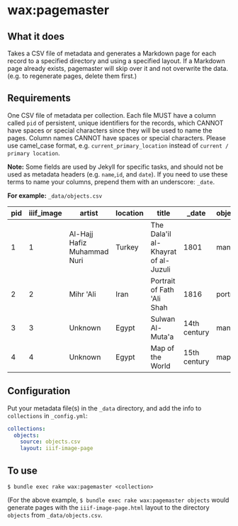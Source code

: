 # wax:pagemaster

## What it does
Takes a CSV file of metadata and generates a Markdown page for each record to a specified directory and using a specified layout. If a Markdown page already exists, pagemaster will skip over it and not overwrite the data. (e.g. to regenerate pages, delete them first.)

## Requirements
One CSV file of metadata per collection. Each file MUST have a column called `pid` of persistent, unique identifiers for the records, which CANNOT have spaces or special characters since they will be used to name the pages. Column names CANNOT have spaces or special characters. Please use camel_case format, e.g. `current_primary_location` instead of `current / primary location`.

**Note:** Some fields are used by Jekyll for specific tasks, and should not be used as metadata headers (e.g. `name`,`id`, and `date`). If you need to use these terms to name your columns, prepend them with an underscore: `_date`.

**For example:** `_data/objects.csv`

| pid | iiif_image | artist                      | location | title                               | _date        | object_type | current_location                   | wiki_link                                                                                                                                            |
|-----|------------|-----------------------------|----------|-------------------------------------|--------------|-------------|------------------------------------|------------------------------------------------------------------------------------------------------------------------------------------------------|
| 1   | 1          | Al-Hajj Hafiz Muhammad Nuri | Turkey   | The Dala'il al-Khayrat of al-Juzuli | 1801         | manuscript  | "The Museum of Islamic Art, Qatar" | "https://commons.wikimedia.org/wiki/File:Al-Hajj_Hafiz_Muhammad_Nuri,_Turkey,_1801_-_The_Dala%27il_al-Khayrat_of_al-Juzuli_-_Google_Art_Project.jpg" |
| 2   | 2          | Mihr 'Ali                   | Iran     | Portrait of Fath 'Ali Shah          | 1816         | portrait    | "The Museum of Islamic Art, Qatar" | "https://commons.wikimedia.org/wiki/File:Mihr_%27Ali,_Iran,_1816_-_Portrait_of_Fath_%27Ali_Shah_-_Google_Art_Project.jpg"                            |
| 3   | 3          | Unknown                     | Egypt    | Sulwan Al-Muta'a                    | 14th century | manuscript  | "The Museum of Islamic Art, Qatar" | "https://commons.wikimedia.org/wiki/File:Unknown,_Egypt_or_Syria,_14th_Century_-_Sulwan_Al-Muta%27a_-_Google_Art_Project.jpg"                        |
| 4   | 4          | Unknown                     | Egypt    | Map of the World                    | 15th century | map         | "The Museum of Islamic Art, Qatar" | "https://commons.wikimedia.org/wiki/File:Unknown,_Egypt,_15th_Century_-_Map_of_World_-_Google_Art_Project.jpg"                                       |



## Configuration

Put your metadata file(s) in the `_data` directory, and add the info to `collections` in `_config.yml`:
```yaml
collections:
  objects:
    source: objects.csv
    layout: iiif-image-page
```

## To use
`$ bundle exec rake wax:pagemaster <collection>`

(For the above example, `$ bundle exec rake wax:pagemaster objects` would generate pages with the `iiif-image-page.html` layout to the directory `objects` from `_data/objects.csv`.
